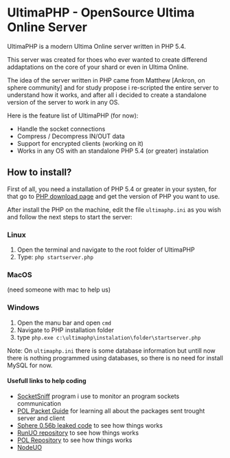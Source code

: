 # UltimaPHP - OpenSource Ultima Online Server

UltimaPHP is a modern Ultima Online server written in PHP 5.4.

This server was created for thoes who ever wanted to create differend addaptations on the core of your shard or even in Ultima Online.

The idea of the server written in PHP came from Matthew [Ankron, on sphere community] and for study propose i re-scripted the entire server to understand how it works, and after all i decided to create a standalone version of the server to work in any OS.

Here is the feature list of UltimaPHP (for now):

 * Handle the socket connections
 * Compress / Decompress IN/OUT data
 * Support for encrypted clients (working on it)
 * Works in any OS with an standalone PHP 5.4 (or greater) instalation


## How to install?

First of all, you need a installation of PHP 5.4 or greater in your systen, for that go to [PHP download page](http://php.net/downloads.php) and get the version of PHP you want to use.

After install the PHP on the machine, edit the file ```ultimaphp.ini``` as you wish and follow the next steps to start the server:

### Linux

1) Open the terminal and navigate to the root folder of UltimaPHP
2) Type: ```php startserver.php```


### MacOS

(need someone with mac to help us)

### Windows

1) Open the manu bar and open ```cmd```
2) Navigate to PHP installation folder
3) type ```php.exe c:\ultimaphp\instalation\folder\startserver.php```

Note: On ```ultimaphp.ini``` there is some database information but untill now there is nothing programmed using databases, so there is no need for install MySQL for now.

#### Usefull links to help coding

 * [SocketSniff](http://nirsoft.net/utils/socket_sniffer.html) program i use to monitor an program sockets communication
 * [POL Packet Guide](http://docs.polserver.com/packets/index.php) for learning all about the packages sent trought server and client
 * [Sphere 0.56b leaked code](https:///github.com/necr0potenc3/Sphere) to see how things works
 * [RunUO repository](https://github.com/runuo/runuo) to see how things works
 * [POL Repository](https://github.com/polserver/polserver) to see how things works
 * [NodeUO](https://github.com/chjj/node-uo)

